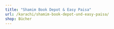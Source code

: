 ```yaml
---
title: "Shamim Book Depot & Easy Paisa"
url: /karachi/shamim-book-depot-und-easy-paisa/
shop: Bücher
---
```

